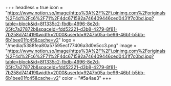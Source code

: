 +++
headless = true
icon = "https://www.notion.so/image/https%3A%2F%2Fi.pinimg.com%2Foriginals%2F4d%2Fc6%2F71%2F4dc671592a746409446ced0431f7c0bd.jpg?table=block&id=8f1335c2-fbdb-4996-8e2d-05fc7a27872b&spaceId=fdd52221-d3b8-4279-8f81-7b258d741419&width=2000&userId=9247b05a-be96-46bf-b5bb-6b1bee01fc45&cache=v2"
logo = "/media/5388fea80a57595ecf77406a3d0e5cc3.png"
image = "https://www.notion.so/image/https%3A%2F%2Fi.pinimg.com%2Foriginals%2F4d%2Fc6%2F71%2F4dc671592a746409446ced0431f7c0bd.jpg?table=block&id=8f1335c2-fbdb-4996-8e2d-05fc7a27872b&spaceId=fdd52221-d3b8-4279-8f81-7b258d741419&width=2000&userId=9247b05a-be96-46bf-b5bb-6b1bee01fc45&cache=v2"
color = "#5a4ae3"
+++
